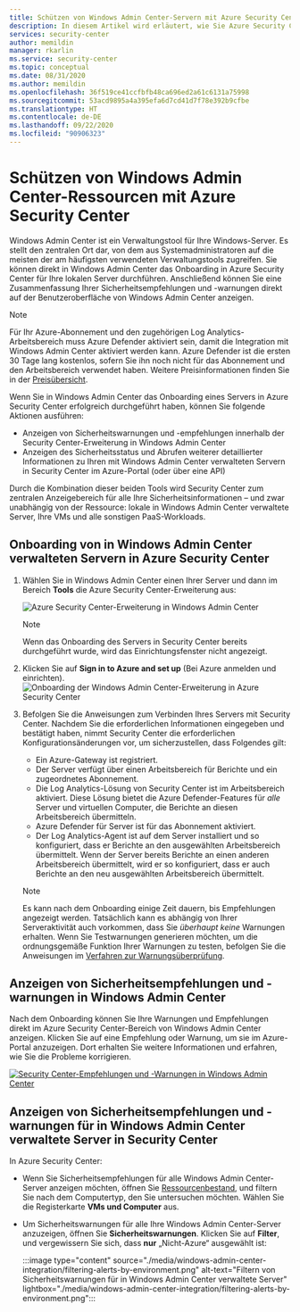 ```yaml
---
title: Schützen von Windows Admin Center-Servern mit Azure Security Center
description: In diesem Artikel wird erläutert, wie Sie Azure Security Center mit Windows Admin Center integrieren.
services: security-center
author: memildin
manager: rkarlin
ms.service: security-center
ms.topic: conceptual
ms.date: 08/31/2020
ms.author: memildin
ms.openlocfilehash: 36f519ce41ccfbfb48ca696ed2a61c6131a75998
ms.sourcegitcommit: 53acd9895a4a395efa6d7cd41d7f78e392b9cfbe
ms.translationtype: HT
ms.contentlocale: de-DE
ms.lasthandoff: 09/22/2020
ms.locfileid: "90906323"
---
```

# <a name="protect-windows-admin-center-resources-with-security-center"></a>Schützen von Windows Admin Center-Ressourcen mit Azure Security Center

Windows Admin Center ist ein Verwaltungstool für Ihre Windows-Server. Es stellt den zentralen Ort dar, von dem aus Systemadministratoren auf die meisten der am häufigsten verwendeten Verwaltungstools zugreifen. Sie können direkt in Windows Admin Center das Onboarding in Azure Security Center für Ihre lokalen Server durchführen. Anschließend können Sie eine Zusammenfassung Ihrer Sicherheitsempfehlungen und -warnungen direkt auf der Benutzeroberfläche von Windows Admin Center anzeigen.

> [!NOTE]
> Für Ihr Azure-Abonnement und den zugehörigen Log Analytics-Arbeitsbereich muss Azure Defender aktiviert sein, damit die Integration mit Windows Admin Center aktiviert werden kann.
> Azure Defender ist die ersten 30 Tage lang kostenlos, sofern Sie ihn noch nicht für das Abonnement und den Arbeitsbereich verwendet haben. Weitere Preisinformationen finden Sie in der [Preisübersicht](security-center-pricing.md).
>

Wenn Sie in Windows Admin Center das Onboarding eines Servers in Azure Security Center erfolgreich durchgeführt haben, können Sie folgende Aktionen ausführen:

* Anzeigen von Sicherheitswarnungen und -empfehlungen innerhalb der Security Center-Erweiterung in Windows Admin Center
* Anzeigen des Sicherheitsstatus und Abrufen weiterer detaillierter Informationen zu Ihren mit Windows Admin Center verwalteten Servern in Security Center im Azure-Portal (oder über eine API)

Durch die Kombination dieser beiden Tools wird Security Center zum zentralen Anzeigebereich für alle Ihre Sicherheitsinformationen – und zwar unabhängig von der Ressource: lokale in Windows Admin Center verwaltete Server, Ihre VMs und alle sonstigen PaaS-Workloads.

## <a name="onboard-windows-admin-center-managed-servers-into-security-center"></a>Onboarding von in Windows Admin Center verwalteten Servern in Azure Security Center

1. Wählen Sie in Windows Admin Center einen Ihrer Server und dann im Bereich **Tools** die Azure Security Center-Erweiterung aus:

    ![Azure Security Center-Erweiterung in Windows Admin Center](./media/windows-admin-center-integration/onboarding-from-wac.png)

    > [!NOTE]
    > Wenn das Onboarding des Servers in Security Center bereits durchgeführt wurde, wird das Einrichtungsfenster nicht angezeigt.

1. Klicken Sie auf **Sign in to Azure and set up** (Bei Azure anmelden und einrichten).
    ![Onboarding der Windows Admin Center-Erweiterung in Azure Security Center](./media/windows-admin-center-integration/onboarding-from-wac-welcome.png)

1. Befolgen Sie die Anweisungen zum Verbinden Ihres Servers mit Security Center. Nachdem Sie die erforderlichen Informationen eingegeben und bestätigt haben, nimmt Security Center die erforderlichen Konfigurationsänderungen vor, um sicherzustellen, dass Folgendes gilt:
    * Ein Azure-Gateway ist registriert.
    * Der Server verfügt über einen Arbeitsbereich für Berichte und ein zugeordnetes Abonnement.
    * Die Log Analytics-Lösung von Security Center ist im Arbeitsbereich aktiviert. Diese Lösung bietet die Azure Defender-Features für *alle* Server und virtuellen Computer, die Berichte an diesen Arbeitsbereich übermitteln.
    * Azure Defender für Server ist für das Abonnement aktiviert.
    * Der Log Analytics-Agent ist auf dem Server installiert und so konfiguriert, dass er Berichte an den ausgewählten Arbeitsbereich übermittelt. Wenn der Server bereits Berichte an einen anderen Arbeitsbereich übermittelt, wird er so konfiguriert, dass er auch Berichte an den neu ausgewählten Arbeitsbereich übermittelt.

    > [!NOTE]
    > Es kann nach dem Onboarding einige Zeit dauern, bis Empfehlungen angezeigt werden. Tatsächlich kann es abhängig von Ihrer Serveraktivität auch vorkommen, dass Sie *überhaupt keine* Warnungen erhalten. Wenn Sie Testwarnungen generieren möchten, um die ordnungsgemäße Funktion Ihrer Warnungen zu testen, befolgen Sie die Anweisungen im [Verfahren zur Warnungsüberprüfung](security-center-alert-validation.md).


## <a name="view-security-recommendations-and-alerts-in-windows-admin-center"></a>Anzeigen von Sicherheitsempfehlungen und -warnungen in Windows Admin Center

Nach dem Onboarding können Sie Ihre Warnungen und Empfehlungen direkt im Azure Security Center-Bereich von Windows Admin Center anzeigen. Klicken Sie auf eine Empfehlung oder Warnung, um sie im Azure-Portal anzuzeigen. Dort erhalten Sie weitere Informationen und erfahren, wie Sie die Probleme korrigieren.

[![Security Center-Empfehlungen und -Warnungen in Windows Admin Center](media/windows-admin-center-integration/asc-recommendations-and-alerts-in-wac.png)](media/windows-admin-center-integration/asc-recommendations-and-alerts-in-wac.png#lightbox)

## <a name="view-security-recommendations-and-alerts-for-windows-admin-center-managed-servers-in-security-center"></a>Anzeigen von Sicherheitsempfehlungen und -warnungen für in Windows Admin Center verwaltete Server in Security Center
In Azure Security Center:

* Wenn Sie Sicherheitsempfehlungen für alle Windows Admin Center-Server anzeigen möchten, öffnen Sie [Ressourcenbestand](asset-inventory.md), und filtern Sie nach dem Computertyp, den Sie untersuchen möchten. Wählen Sie die Registerkarte **VMs und Computer** aus.

* Um Sicherheitswarnungen für alle Ihre Windows Admin Center-Server anzuzeigen, öffnen Sie **Sicherheitswarnungen**. Klicken Sie auf **Filter**, und vergewissern Sie sich, dass **nur** „Nicht-Azure“ ausgewählt ist:

    :::image type="content" source="./media/windows-admin-center-integration/filtering-alerts-by-environment.png" alt-text="Filtern von Sicherheitswarnungen für in Windows Admin Center verwaltete Server" lightbox="./media/windows-admin-center-integration/filtering-alerts-by-environment.png":::